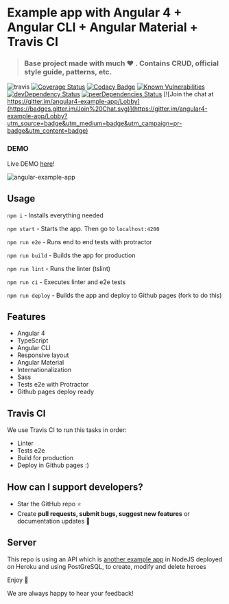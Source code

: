 # Example app with Angular 4 + Angular CLI + Angular Material + Travis CI

> ### Base project made with much  :heart: . Contains CRUD, official style guide, patterns, etc.

![travis](https://travis-ci.org/Ismaestro/angular4-example-app.svg?branch=master)
[![Coverage Status](https://coveralls.io/repos/github/Ismaestro/angular4-example-app/badge.svg?branch=master)](https://coveralls.io/github/Ismaestro/angular4-example-app?branch=master)
[![Codacy Badge](https://api.codacy.com/project/badge/Grade/9d190a60fc864060ac054ba17a4e92e4)](https://www.codacy.com/app/Ismaestro/angular4-example-app?utm_source=github.com&utm_medium=referral&utm_content=Ismaestro/angular4-example-app&utm_campaign=badger)
[![Known Vulnerabilities](https://snyk.io/test/github/ismaestro/angular4-example-app/badge.svg)](https://snyk.io/test/github/ismaestro/angular4-example-app)
[![devDependency Status](https://david-dm.org/ismaestro/angular4-example-app/dev-status.svg)](https://david-dm.org/ismaestro/angular4-example-app#info=devDependencies)
[![peerDependencies Status](https://david-dm.org/ismaestro/angular4-example-app/peer-status.svg)](https://david-dm.org/ismaestro/angular4-example-app?type=peer)
[![Join the chat at https://gitter.im/angular4-example-app/Lobby](https://badges.gitter.im/Join%20Chat.svg)](https://gitter.im/angular4-example-app/Lobby?utm_source=badge&utm_medium=badge&utm_campaign=pr-badge&utm_content=badge)

### DEMO

Live DEMO [here](https://ismaestro.github.io/angular4-example-app/)!

![angular-example-app](http://i68.tinypic.com/2jbwkyd.jpg)

## Usage

`npm i` - Installs everything needed

`npm start` - Starts the app. Then go to `localhost:4200`

`npm run e2e` - Runs end to end tests with protractor

`npm run build` - Builds the app for production

`npm run lint` - Runs the linter (tslint)

`npm run ci` - Executes linter and e2e tests

`npm run deploy` - Builds the app and deploy to Github pages (fork to do this)

## Features
* Angular 4
* TypeScript
* Angular CLI
* Responsive layout
* Angular Material
* Internationalization
* Sass
* Tests e2e with Protractor
* Github pages deploy ready

## Travis CI
We use Travis CI to run this tasks in order:
* Linter
* Tests e2e
* Build for production
* Deploy in Github pages
:)

## How can I support developers?
- Star the GitHub repo :star:
- Create **pull requests, submit bugs, suggest new features** or documentation updates :wrench:

## Server

This repo is using an API which is [another example app](https://github.com/Ismaestro/nodejs-example-app) in NodeJS deployed on Heroku and using PostGreSQL, to create, modify and delete heroes

Enjoy :metal:

We are always happy to hear your feedback!
